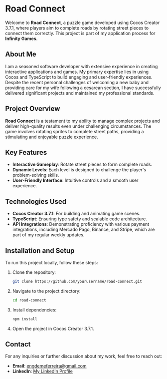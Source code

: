 # Road Connect

Welcome to **Road Connect**, a puzzle game developed using Cocos Creator 3.7.1, where players aim to complete roads by rotating street pieces to connect them correctly. This project is part of my application process for **Infinity Games**.

## About Me

I am a seasoned software developer with extensive experience in creating interactive applications and games. My primary expertise lies in using Cocos and TypeScript to build engaging and user-friendly experiences. Despite the recent personal challenges of welcoming a new baby and providing care for my wife following a cesarean section, I have successfully delivered significant projects and maintained my professional standards.

## Project Overview

**Road Connect** is a testament to my ability to manage complex projects and deliver high-quality results even under challenging circumstances. The game involves rotating sprites to complete street paths, providing a stimulating and enjoyable puzzle experience.

## Key Features

- **Interactive Gameplay**: Rotate street pieces to form complete roads.
- **Dynamic Levels**: Each level is designed to challenge the player's problem-solving skills.
- **User-Friendly Interface**: Intuitive controls and a smooth user experience.

## Technologies Used

- **Cocos Creator 3.7.1**: For building and animating game scenes.
- **TypeScript**: Ensuring type safety and scalable code architecture.
- **API Integrations**: Demonstrating proficiency with various payment integrations, including Mercado Pago, Binance, and Stripe, which are part of my regular weekly updates.

## Installation and Setup

To run this project locally, follow these steps:

1. Clone the repository:
   ```sh
   git clone https://github.com/yourusername/road-connect.git
   ```
2. Navigate to the project directory:
   ```sh
   cd road-connect
   ```
3. Install dependencies:
   ```sh
   npm install
   ```
4. Open the project in Cocos Creator 3.7.1.

## Contact

For any inquiries or further discussion about my work, feel free to reach out:

- **Email**: engdemeferreira@gmail.com
- **LinkedIn**: [My LinkedIn Profile](https://www.linkedin.com/in/demetrius-carneiro-ferreira/)

